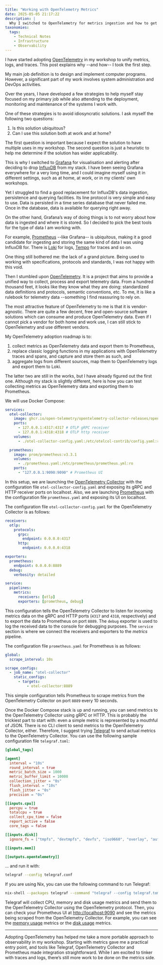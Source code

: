 ```yaml
---
title: "Working with OpenTelemetry Metrics"
date: 2025-05-05 21:17:22
description: |
  Why I switched to OpenTelemetry for metrics ingestion and how to get started.
taxonomies:
  tags:
    - Technical Notes
    - Infrastructure
    - Observability
---
```


I have started adopting [OpenTelemetry] in my workshop to unify metrics, logs,
and traces. This post explains why --and how-- I took the first step.

<!-- more -->

My main job definition is to design and implement computer programs. However, a
significant part of my work involves system administration and DevOps
activities.

Over the years, I have developed a few strategies to help myself stay focused on
my primary job while also attending to the deployment, monitoring and
maintenance of the systems I work with.

One of these strategies is to avoid idiosyncratic solutions. I ask myself the
following two questions:

1. Is this solution ubiquitous?
2. Can I use this solution both at work and at home?

The first question is important because I expect the solution to have multiple
uses in my workshop. The second question is just a heuristic to help me
determine if the solution has wider applicability.

This is why I switched to [Grafana] for visualisation and alerting after
deciding to drop [InfluxDB] from my stack. I have been seeing Grafana everywhere
for a very long time, and I could imagine myself using it in different settings,
such as at home, at work, or in my clients' own workshops.

Yet I struggled to find a good replacement for InfluxDB's data ingestion,
persistence and querying facilities. Its line protocol is very simple and easy
to use. Data is persisted in a time series database that never failed me. Once
in the database, data is available for querying right away.

On the other hand, Grafana’s way of doing things is to not worry about how data
is ingested and where it is stored. So I decided to pick the best tools for the
type of data I am working with.

For example, [Prometheus] --like Grafana-- is ubiquitous, making it a good
candidate for ingesting and storing the same kind of data I was using InfluxDB
for. There is [Loki] for logs, [Tempo] for traces and so on.

One thing still bothered me: the lack of a grand picture. Being used to working
with specifications, protocols and standards, I was not happy with this void.

Then I stumbled upon [OpenTelemetry]. It is a project that aims to provide a
unified way to collect, process and export telemetry data. From a hundred
thousand feet, it looks like they know what they are doing: standardized data
definitions and protocols, semantic conventions, etc. To me, it is like a
rulebook for telemetry data --something I find reassuring to rely on.

The most attractive feature of OpenTelemetry to me is that it is
vendor-agnostic. There are quite a few decent, free and open-source software
solutions which can consume and produce OpenTelemetry data. Even if I cannot
pick a vendor for both home and work use, I can still stick to OpenTelemetry and
use different vendors.

My OpenTelemetry adoption roadmap is to:

1. collect metrics as OpenTelemetry data and export them to Prometheus,
2. replace classic logging functions in my applications with OpenTelemetry
   traces and spans, and capture and store them as such, and
3. aggregate logs from different sources, map them to OpenTelemetry logs and
   export them to Loki.

The latter two are still in the works, but I have already figured out the first
one. Although my stack is slightly different, here is how you can test
collecting metrics as OpenTelemetry data and exporting them to Prometheus.

We will use Docker Compose:

```yaml
services:
  otel-collector:
    image: ghcr.io/open-telemetry/opentelemetry-collector-releases/opentelemetry-collector-contrib:0.125.0
    ports:
      - 127.0.0.1:4317:4317 # OTLP gRPC receiver
      - 127.0.0.1:4318:4318 # OTLP http receiver
    volumes:
      - ./otel-collector-config.yaml:/etc/otelcol-contrib/config.yaml:ro

  prometheus:
    image: prom/prometheus:v3.3.1
    volumes:
      - ./prometheus.yaml:/etc/prometheus/prometheus.yml:ro
    ports:
      - "127.0.0.1:9090:9090" # Prometheus UI
```

In this setup, we are launching the [OpenTelemetry Collector] with the configuration
file `otel-collector-config.yaml` and exposing its gRPC and HTTP receiver ports on
localhost. Also, we are launching [Prometheus] with the configuration file `prometheus.yaml`
and exposing its UI on localhost.

The configuration file `otel-collector-config.yaml` for the OpenTelemetry
Collector is as follows:

```yaml
receivers:
  otlp:
    protocols:
      grpc:
        endpoint: 0.0.0.0:4317
      http:
        endpoint: 0.0.0.0:4318

exporters:
  prometheus:
    endpoint: 0.0.0.0:8889
  debug:
    verbosity: detailed

service:
  pipelines:
    metrics:
      receivers: [otlp]
      exporters: [prometheus, debug]
```

This configuration tells the OpenTelemetry Collector to listen for incoming
metrics data on the gRPC and HTTP ports (`4317` and `4318`, respectively) and to
export the data to Prometheus on port `8889`. The `debug` exporter is used to
log the received data to the console for debugging purposes. The `service`
section is where we connect the receivers and exporters to the _metrics_
pipeline.

The configuration file `prometheus.yaml` for Prometheus is as follows:

```yaml
global:
  scrape_interval: 10s

scrape_configs:
  - job_name: "otel-collector"
    static_configs:
      - targets:
          - otel-collector:8889
```

This simple configuration tells Prometheus to scrape metrics from the
OpenTelemetry Collector on port `8889` every 10 seconds.

Once the Docker Compose stack is up and running, you can send metrics to the
OpenTelemetry Collector using gRPC or HTTP. This is probably the trickiest part
to start with: even a simple metric is represented by a mouthful of JSON. There
is no CLI client to send metrics to the OpenTelemetry Collector, either.
Therefore, I suggest trying [Telegraf] to send actual metrics to the
OpenTelemetry Collector. You can use the following sample configuration file
`telegraf.toml`:

```toml
[global_tags]

[agent]
  interval = "10s"
  round_interval = true
  metric_batch_size = 1000
  metric_buffer_limit = 10000
  collection_jitter = "0s"
  flush_interval = "10s"
  flush_jitter = "0s"
  precision = "0s"

[[inputs.cpu]]
  percpu = true
  totalcpu = true
  collect_cpu_time = false
  report_active = false
  core_tags = false

[[inputs.disk]]
  ignore_fs = ["tmpfs", "devtmpfs", "devfs", "iso9660", "overlay", "aufs", "squashfs"]

[[inputs.mem]]

[[outputs.opentelemetry]]
```

... and run it with:

```sh
telegraf --config telegraf.conf
```

If you are using Nix, you can use the following command to run Telegraf:

```sh
nix-shell --packages telegraf --command "telegraf --config telegraf.toml"
```

Telegraf will collect CPU, memory and disk usage metrics and send them to the
OpenTelemetry Collector using the OpenTelemetry protocol. Then, you can check
your Prometheus UI at [http://localhost:9090](http://localhost:9090) and see the
metrics being scraped from the OpenTelemetry Collector. For example, you can see
the [memory usage] metrics or the [disk usage] metrics.

---

Adopting OpenTelemetry has helped me take a more portable approach to
observability in my workshop. Starting with metrics gave me a practical entry
point, and tools like Telegraf, OpenTelemetry Collector and Prometheus made
integration straightforward. While I am excited to tinker with traces and logs,
there’s still more work to be done on the metrics side.

<!-- REFERENCES -->

[Grafana]: https://grafana.com/oss/grafana/
[InfluxDB]: https://www.influxdata.com/products/influxdb/
[Loki]: https://grafana.com/oss/loki/
[OpenTelemetry Collector]: https://opentelemetry.io/docs/collector/
[OpenTelemetry]: https://opentelemetry.io/
[Prometheus]: https://prometheus.io/
[Telegraf]: https://www.influxdata.com/time-series-platform/telegraf/
[Tempo]: https://grafana.com/oss/tempo/
[memory usage]:
  http://localhost:9090/query?g0.expr=mem_used&g0.show_tree=0&g0.tab=graph&g0.range_input=1h&g0.res_type=auto&g0.res_density=medium&g0.display_mode=lines&g0.show_exemplars=0
[disk usage]:
  http://localhost:9090/query?g0.expr=disk_used_percent&g0.show_tree=0&g0.tab=graph&g0.range_input=1h&g0.res_type=auto&g0.res_density=medium&g0.display_mode=lines&g0.show_exemplars=0
